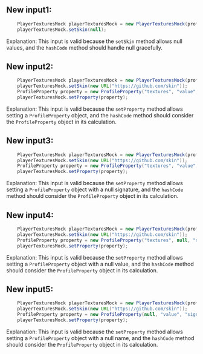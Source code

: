 ## New input1:
```java
    PlayerTexturesMock playerTexturesMock = new PlayerTexturesMock(profile);
    playerTexturesMock.setSkin(null);
```
Explanation: This input is valid because the `setSkin` method allows null values, and the `hashCode` method should handle null gracefully.

## New input2:
```java
    PlayerTexturesMock playerTexturesMock = new PlayerTexturesMock(profile);
    playerTexturesMock.setSkin(new URL("https://github.com/skin"));
    ProfileProperty property = new ProfileProperty("textures", "value", "signature");
    playerTexturesMock.setProperty(property);
```
Explanation: This input is valid because the `setProperty` method allows setting a `ProfileProperty` object, and the `hashCode` method should consider the `ProfileProperty` object in its calculation.

## New input3:
```java
    PlayerTexturesMock playerTexturesMock = new PlayerTexturesMock(profile);
    playerTexturesMock.setSkin(new URL("https://github.com/skin"));
    ProfileProperty property = new ProfileProperty("textures", "value", null);
    playerTexturesMock.setProperty(property);
```
Explanation: This input is valid because the `setProperty` method allows setting a `ProfileProperty` object with a null signature, and the `hashCode` method should consider the `ProfileProperty` object in its calculation.

## New input4:
```java
    PlayerTexturesMock playerTexturesMock = new PlayerTexturesMock(profile);
    playerTexturesMock.setSkin(new URL("https://github.com/skin"));
    ProfileProperty property = new ProfileProperty("textures", null, "signature");
    playerTexturesMock.setProperty(property);
```
Explanation: This input is valid because the `setProperty` method allows setting a `ProfileProperty` object with a null value, and the `hashCode` method should consider the `ProfileProperty` object in its calculation.

## New input5:
```java
    PlayerTexturesMock playerTexturesMock = new PlayerTexturesMock(profile);
    playerTexturesMock.setSkin(new URL("https://github.com/skin"));
    ProfileProperty property = new ProfileProperty(null, "value", "signature");
    playerTexturesMock.setProperty(property);
```
Explanation: This input is valid because the `setProperty` method allows setting a `ProfileProperty` object with a null name, and the `hashCode` method should consider the `ProfileProperty` object in its calculation.
